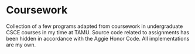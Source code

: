 # Coursework

Collection of a few programs adapted from coursework in undergraduate CSCE courses in my time at TAMU. Source code related to assignments has been hidden in accordance with the Aggie Honor Code. All implementations are my own.